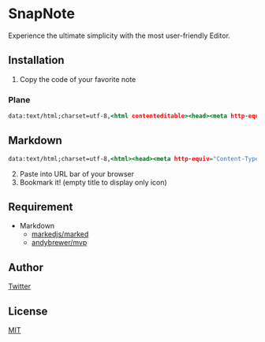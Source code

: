 # SnapNote

Experience the ultimate simplicity with the most user-friendly Editor.

## Installation

1. Copy the code of your favorite note

### Plane

```html:plane.html
data:text/html;charset=utf-8,<html contenteditable><head><meta http-equiv="Content-Type" content="text/html; charset=utf-8" /><link rel="icon" href="data:image/svg+xml,<svg xmlns='http://www.w3.org/2000/svg' viewBox='0 0 100 100'><text x='50%' y='50%' style='dominant-baseline:central;text-anchor:middle;font-size:90px;'>📝</text></svg>"><title>SnapNote.html</title><style>body {background: rgba(0, 0, 0, 0.9);color: white;font-family: monospace;}</style><script>onbeforeunload = () =>true;</script></head></html></html>
```

## Markdown

```html:markdown.html
data:text/html;charset=utf-8,<html><head><meta http-equiv="Content-Type" content="text/html; charset=utf-8" /><title>SnapNote.md</title><link rel="icon" href="data:image/svg+xml,<svg xmlns='http://www.w3.org/2000/svg' viewBox='0 0 100 100'><text x='50%' y='50%' style='dominant-baseline:central;text-anchor:middle;font-size:90px;'>📔</text></svg>"><link rel="stylesheet" href="https://unpkg.com/mvp.css"><style>body {background: rgba(0 0 0 / 0.9);font-family: monospace;}code {color: whitesmoke;}body >main {display: flex;margin: 0;min-height: 100dvh;max-width: none;padding: 0;width: 100dvw;}body >main >* {color: white;flex: 1 1 0%;}body >main >textarea {background: transparent;border: 2px solid silver;margin: 0;max-width: none;padding: 20px;resize: none;}body >main >output {border: 2px solid gray;padding: 0 20px}</style><script src="https://cdn.jsdelivr.net/npm/marked/marked.min.js"></script></head><body><main><textarea></textarea><output></output></main><script>onbeforeunload = () =>true;document.querySelector('textarea').addEventListener('keyup', (event) =>{document.querySelector('output').innerHTML = marked.parse(event.target.value);});</script></body></html></html>
```

2. Paste into URL bar of your browser
3. Bookmark it! (empty title to display only icon)

## Requirement

- Markdown
  - [markedjs/marked](https://github.com/markedjs/marked)
  - [andybrewer/mvp](https://github.com/andybrewer/mvp)

## Author

[Twitter](https://twitter.com/kaduhiro_)

## License

[MIT](https://en.wikipedia.org/wiki/MIT_License)
